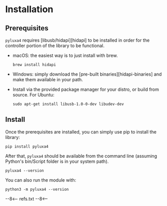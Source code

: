 # Installation

## Prerequisites

`pyluxa4` requires [libusb/hidapi][hidapi] to be installed in order for the controller portion of the library to be
functional.

- macOS: the easiest way is to just install with brew.

    ```
    brew install hidapi
    ```

- Windows: simply download the [pre-built binaries][hidapi-binaries] and make them
  available in your path.

- Install via the provided package manager for your distro, or build from source. For Ubuntu:

    ```
    sudo apt-get install libusb-1.0-0-dev libudev-dev
    ```

## Install

Once the prerequisites are installed, you can simply use pip to install the library:

```
pip install pyluxa4
```

After that, `pyluxa4` should be available from the command line (assuming Python's bin/Script folder is in your system
path).

```
pyluxa4 --version
```

You can also run the module with:

```
python3 -m pyluxa4 --version
```

--8<--
refs.txt
--8<--
